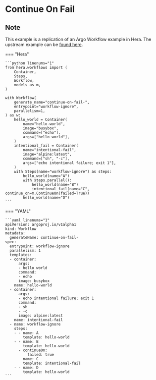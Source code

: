 # Continue On Fail

## Note

This example is a replication of an Argo Workflow example in Hera.
The upstream example can be [found here](https://github.com/argoproj/argo-workflows/blob/main/examples/continue-on-fail.yaml).




=== "Hera"

    ```python linenums="1"
    from hera.workflows import (
        Container,
        Steps,
        Workflow,
        models as m,
    )

    with Workflow(
        generate_name="continue-on-fail-",
        entrypoint="workflow-ignore",
        parallelism=1,
    ) as w:
        hello_world = Container(
            name="hello-world",
            image="busybox",
            command=["echo"],
            args=["hello world"],
        )
        intentional_fail = Container(
            name="intentional-fail",
            image="alpine:latest",
            command=["sh", "-c"],
            args=["echo intentional failure; exit 1"],
        )
        with Steps(name="workflow-ignore") as steps:
            hello_world(name="A")
            with steps.parallel():
                hello_world(name="B")
                intentional_fail(name="C", continue_on=m.ContinueOn(failed=True))
            hello_world(name="D")
    ```

=== "YAML"

    ```yaml linenums="1"
    apiVersion: argoproj.io/v1alpha1
    kind: Workflow
    metadata:
      generateName: continue-on-fail-
    spec:
      entrypoint: workflow-ignore
      parallelism: 1
      templates:
      - container:
          args:
          - hello world
          command:
          - echo
          image: busybox
        name: hello-world
      - container:
          args:
          - echo intentional failure; exit 1
          command:
          - sh
          - -c
          image: alpine:latest
        name: intentional-fail
      - name: workflow-ignore
        steps:
        - - name: A
            template: hello-world
        - - name: B
            template: hello-world
          - continueOn:
              failed: true
            name: C
            template: intentional-fail
        - - name: D
            template: hello-world
    ```

